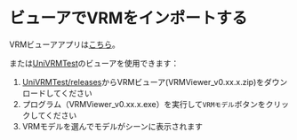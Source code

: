 # ビューアでVRMをインポートする

VRMビューアアプリは[こちら](/showcase)。

または[UniVRMTest](https://github.com/vrm-c/UniVRMTest/)のビューアを使用できます：

1. [UniVRMTest/releases](https://github.com/vrm-c/UniVRMTest/releases)からVRMビューア(VRMViewer_v0.xx.x.zip)をダウンロードしてください
2. プログラム（VRMViewer_v0.xx.x.exe）を実行して`VRMモデル`ボタンをクリックしてください
3. VRMモデルを選んでモデルがシーンに表示されます
